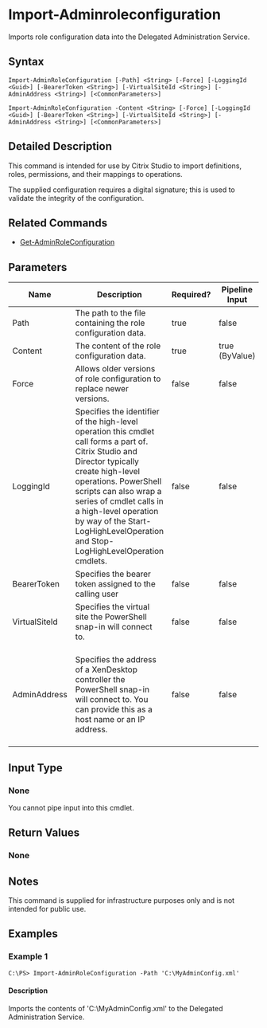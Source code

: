 ﻿
# Import-Adminroleconfiguration
Imports role configuration data into the Delegated Administration Service.
## Syntax
```
Import-AdminRoleConfiguration [-Path] <String> [-Force] [-LoggingId <Guid>] [-BearerToken <String>] [-VirtualSiteId <String>] [-AdminAddress <String>] [<CommonParameters>]

Import-AdminRoleConfiguration -Content <String> [-Force] [-LoggingId <Guid>] [-BearerToken <String>] [-VirtualSiteId <String>] [-AdminAddress <String>] [<CommonParameters>]
```
## Detailed Description
This command is intended for use by Citrix Studio to import definitions, roles, permissions, and their mappings to operations.

The supplied configuration requires a digital signature; this is used to validate the integrity of the configuration.


## Related Commands

* [Get-AdminRoleConfiguration](./Get-AdminRoleConfiguration/)
## Parameters
| Name   | Description | Required? | Pipeline Input | Default Value |
| --- | --- | --- | --- | --- |
| Path | The path to the file containing the role configuration data. | true | false |  |
| Content | The content of the role configuration data. | true | true (ByValue) |  |
| Force | Allows older versions of role configuration to replace newer versions. | false | false |  |
| LoggingId | Specifies the identifier of the high-level operation this cmdlet call forms a part of. Citrix Studio and Director typically create high-level operations. PowerShell scripts can also wrap a series of cmdlet calls in a high-level operation by way of the Start-LogHighLevelOperation and Stop-LogHighLevelOperation cmdlets. | false | false |  |
| BearerToken | Specifies the bearer token assigned to the calling user | false | false |  |
| VirtualSiteId | Specifies the virtual site the PowerShell snap-in will connect to. | false | false |  |
| AdminAddress | Specifies the address of a XenDesktop controller the PowerShell snap-in will connect to. You can provide this as a host name or an IP address. | false | false | Localhost. Once a value is provided by any cmdlet, this value becomes the default. |

## Input Type

### None
You cannot pipe input into this cmdlet.
## Return Values

### None

## Notes
This command is supplied for infrastructure purposes only and is not intended for public use.
## Examples

### Example 1
```
C:\PS> Import-AdminRoleConfiguration -Path 'C:\MyAdminConfig.xml'
```
#### Description
Imports the contents of 'C:\\MyAdminConfig.xml' to the Delegated Administration Service.
